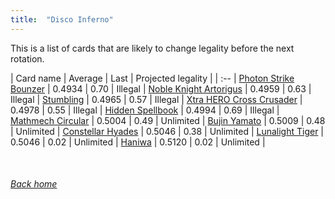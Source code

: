 ```yaml
---
title:  "Disco Inferno"
---
```


This is a list of cards that are likely to change legality before the next rotation.

| Card name | Average | Last | Projected legality |
| :-- |
[Photon Strike Bounzer](https://db.ygoprodeck.com/card/?search=Photon%20Strike%20Bounzer) | 0.4934 | 0.70 | Illegal |
[Noble Knight Artorigus](https://db.ygoprodeck.com/card/?search=Noble%20Knight%20Artorigus) | 0.4959 | 0.63 | Illegal |
[Stumbling](https://db.ygoprodeck.com/card/?search=Stumbling) | 0.4965 | 0.57 | Illegal |
[Xtra HERO Cross Crusader](https://db.ygoprodeck.com/card/?search=Xtra%20HERO%20Cross%20Crusader) | 0.4978 | 0.55 | Illegal |
[Hidden Spellbook](https://db.ygoprodeck.com/card/?search=Hidden%20Spellbook) | 0.4994 | 0.69 | Illegal |
[Mathmech Circular](https://db.ygoprodeck.com/card/?search=Mathmech%20Circular) | 0.5004 | 0.49 | Unlimited |
[Bujin Yamato](https://db.ygoprodeck.com/card/?search=Bujin%20Yamato) | 0.5009 | 0.48 | Unlimited |
[Constellar Hyades](https://db.ygoprodeck.com/card/?search=Constellar%20Hyades) | 0.5046 | 0.38 | Unlimited |
[Lunalight Tiger](https://db.ygoprodeck.com/card/?search=Lunalight%20Tiger) | 0.5046 | 0.02 | Unlimited |
[Haniwa](https://db.ygoprodeck.com/card/?search=Haniwa) | 0.5120 | 0.02 | Unlimited |

<br>

###### [Back home](index)